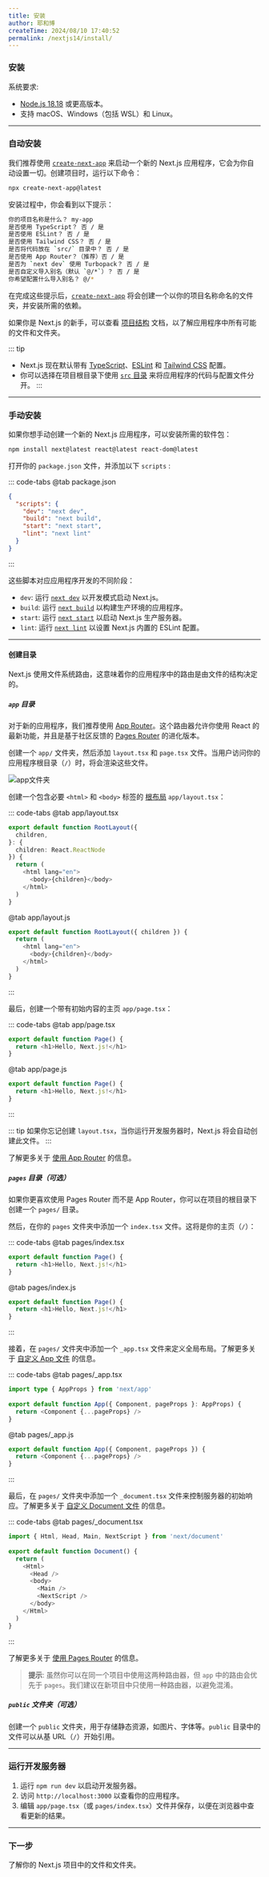 ```yaml
---
title: 安装
author: 耶和博
createTime: 2024/08/10 17:40:52
permalink: /nextjs14/install/
---
```


### **安装**

系统要求:

*   [Node.js 18.18](https://nodejs.org/) 或更高版本。
*   支持 macOS、Windows（包括 WSL）和 Linux。

------------------------------------------------------------

### **自动安装**

我们推荐使用 [`create-next-app`](https://nextjs.org/docs/app/api-reference/create-next-app) 来启动一个新的 Next.js 应用程序，它会为你自动设置一切。创建项目时，运行以下命令：

``` sh
npx create-next-app@latest
```

安装过程中，你会看到以下提示：

``` sh
你的项目名称是什么？ my-app
是否使用 TypeScript？ 否 / 是
是否使用 ESLint？ 否 / 是
是否使用 Tailwind CSS？ 否 / 是
是否将代码放在 `src/` 目录中？ 否 / 是
是否使用 App Router？（推荐）否 / 是
是否为 `next dev` 使用 Turbopack？ 否 / 是
是否自定义导入别名（默认 `@/*`）？ 否 / 是
你希望配置什么导入别名？ @/*
```

在完成这些提示后，[`create-next-app`](https://nextjs.org/docs/app/api-reference/create-next-app) 将会创建一个以你的项目名称命名的文件夹，并安装所需的依赖。

如果你是 Next.js 的新手，可以查看 [项目结构](https://nextjs.org/docs/getting-started/project-structure) 文档，以了解应用程序中所有可能的文件和文件夹。

::: tip
 *   Next.js 现在默认带有 [TypeScript](https://nextjs.org/docs/app/building-your-application/configuring/typescript)、[ESLint](https://nextjs.org/docs/app/building-your-application/configuring/eslint) 和 [Tailwind CSS](https://nextjs.org/docs/app/building-your-application/styling/tailwind-css) 配置。
 *   你可以选择在项目根目录下使用 [`src` 目录](https://nextjs.org/docs/app/building-your-application/configuring/src-directory) 来将应用程序的代码与配置文件分开。
:::

------------------------------------------------------

### **手动安装**

如果你想手动创建一个新的 Next.js 应用程序，可以安装所需的软件包：
 
``` sh
npm install next@latest react@latest react-dom@latest
```

打开你的 `package.json` 文件，并添加以下 `scripts` :

::: code-tabs
@tab package.json

```json package.json
{
  "scripts": {
    "dev": "next dev",
    "build": "next build",
    "start": "next start",
    "lint": "next lint"
  }
}
```
:::

这些脚本对应应用程序开发的不同阶段：

*   `dev`: 运行 [`next dev`](https://nextjs.org/docs/app/api-reference/next-cli#development) 以开发模式启动 Next.js。
*   `build`: 运行 [`next build`](https://nextjs.org/docs/app/api-reference/next-cli#build) 以构建生产环境的应用程序。
*   `start`: 运行 [`next start`](https://nextjs.org/docs/app/api-reference/next-cli#production) 以启动 Next.js 生产服务器。
*   `lint`: 运行 [`next lint`](https://nextjs.org/docs/app/api-reference/next-cli#lint) 以设置 Next.js 内置的 ESLint 配置。

------------------------------------------------------

#### **创建目录**

Next.js 使用文件系统路由，这意味着你的应用程序中的路由是由文件的结构决定的。

##### **`app` 目录**

对于新的应用程序，我们推荐使用 [App Router](https://nextjs.org/docs/app)。这个路由器允许你使用 React 的最新功能，并且是基于社区反馈的 [Pages Router](https://nextjs.org/docs/pages) 的进化版本。

创建一个 `app/` 文件夹，然后添加 `layout.tsx` 和 `page.tsx` 文件。当用户访问你的应用程序根目录（`/`）时，将会渲染这些文件。

![app文件夹](https://nextjs.org/_next/image?url=%2Fdocs%2Flight%2Fapp-getting-started.png&w=1920&q=75)

创建一个包含必要 `<html>` 和 `<body>` 标签的 [根布局](https://nextjs.org/docs/app/building-your-application/routing/layouts-and-templates#root-layout-required) `app/layout.tsx`：

::: code-tabs
@tab app/layout.tsx

``` typescript
export default function RootLayout({
  children,
}: {
  children: React.ReactNode
}) {
  return (
    <html lang="en">
      <body>{children}</body>
    </html>
  )
}
```
@tab app/layout.js
``` javascript
export default function RootLayout({ children }) {
  return (
    <html lang="en">
      <body>{children}</body>
    </html>
  )
}
```

:::

最后，创建一个带有初始内容的主页 `app/page.tsx`：

::: code-tabs
@tab app/page.tsx

``` typescript
export default function Page() {
  return <h1>Hello, Next.js!</h1>
}
```
@tab app/page.js

``` javascript
export default function Page() {
  return <h1>Hello, Next.js!</h1>
}
```
:::

::: tip
   如果你忘记创建 `layout.tsx`，当你运行开发服务器时，Next.js 将会自动创建此文件。
:::


了解更多关于 [使用 App Router](https://nextjs.org/docs/app/building-your-application/routing/defining-routes) 的信息。

##### **`pages` 目录（可选）**

如果你更喜欢使用 Pages Router 而不是 App Router，你可以在项目的根目录下创建一个 `pages/` 目录。

然后，在你的 `pages` 文件夹中添加一个 `index.tsx` 文件。这将是你的主页（`/`）：

::: code-tabs
@tab pages/index.tsx

``` typescript
export default function Page() {
  return <h1>Hello, Next.js!</h1>
}
```

@tab pages/index.js

``` javascript
export default function Page() {
  return <h1>Hello, Next.js!</h1>
}
```
:::

接着，在 `pages/` 文件夹中添加一个 `_app.tsx` 文件来定义全局布局。了解更多关于 [自定义 App 文件](https://nextjs.org/docs/pages/building-your-application/routing/custom-app) 的信息。

::: code-tabs
@tab pages/_app.tsx

``` typescript
import type { AppProps } from 'next/app'
 
export default function App({ Component, pageProps }: AppProps) {
  return <Component {...pageProps} />
}
```

@tab pages/_app.js

``` javascript
export default function App({ Component, pageProps }) {
  return <Component {...pageProps} />
}
```
:::

最后，在 `pages/` 文件夹中添加一个 `_document.tsx` 文件来控制服务器的初始响应。了解更多关于 [自定义 Document 文件](https://nextjs.org/docs/pages/building-your-application/routing/custom-document) 的信息。

::: code-tabs
@tab pages/_document.tsx

``` typescript
import { Html, Head, Main, NextScript } from 'next/document'
 
export default function Document() {
  return (
    <Html>
      <Head />
      <body>
        <Main />
        <NextScript />
      </body>
    </Html>
  )
}
```
:::

了解更多关于 [使用 Pages Router](https://nextjs.org/docs/pages/building-your-application/routing/pages-and-layouts) 的信息。

> **提示**: 虽然你可以在同一个项目中使用这两种路由器，但 `app` 中的路由会优先于 `pages`。我们建议在新项目中只使用一种路由器，以避免混淆。

##### **`public` 文件夹（可选）**

创建一个 `public` 文件夹，用于存储静态资源，如图片、字体等。`public` 目录中的文件可以从基 URL（`/`）开始引用。

--------------------------------------------------------------------

### **运行开发服务器**

1.  运行 `npm run dev` 以启动开发服务器。
2.  访问 `http://localhost:3000` 以查看你的应用程序。
3.  编辑 `app/page.tsx`（或 `pages/index.tsx`）文件并保存，以便在浏览器中查看更新的结果。

----------

### **下一步**

了解你的 Next.js 项目中的文件和文件夹。
